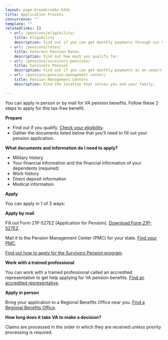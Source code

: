 ```yaml
---
layout: page-breadcrumbs.html
title: Application Process
concurrence: "" 
template: ""
relatedlinks: []
  - url: /pensions/eligibility/
    title: Eligibility
    description: Find out if you can get monthly payments through our Veterans Pension program.
  - url: /pensions/rates/
    title: Veterans Pension Rates
    description: Find out how much you qualify for.
  - url: /pensions/survivors-pensions/
    title: Survivors Pension
    description: Find out if you can get monthly payments as an unmarried surviving spouse or unmarried child of a deceased Veteran with wartime service.
  - url: /pensions/pension-management-center/
    title: Pension Management Centers
    description: Find the location that serves you and your family. 

---
```


You can apply in person or by mail for VA pension benefits. Follow these 2 steps to apply for this tax-free benefit.

**Prepare**

- Find out if you qualify. [Check your eligibility](/pensions/eligibility/).
- Gather the documents listed below that you’ll need to fill out your pension application.

**What documents and information do I need to apply?**

- Military history
- Your financial information and the financial information of your dependents (required)
- Work history 
- Direct deposit information 
- Medical information 

**Apply**

You can apply in 1 of 3 ways:

**Apply by mail**

Fill out Form 21P-527EZ (Application for Pension). [Download Form 21P-527EZ](https://www.vba.va.gov/pubs/forms/VBA-21P-527EZ-ARE.pdf). 

Mail it to the Pension Management Center (PMC) for your state. [Find your PMC](/pensions/pension-management-centers/).

[Find out how to apply for the Survivors Pension program](/pensions/survivors-pension/).

**Work with a trained professional**

You can work with a trained professional called an accredited representative to get help applying for VA pension benefits.  [Find an accredited representative](/disability-benefits/apply-for-benefits/help/).

**Apply in person**

Bring your application to a Regional Benefits Office near you. [Find a Regional Benefits Office](/facilities/). 

**How long does it take VA to make a decision?**

Claims are processed in the order in which they are received unless priority processing is required.   


